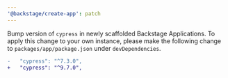 ```yaml
---
'@backstage/create-app': patch
---
```


Bump version of `cypress` in newly scaffolded Backstage Applications. To apply this change to your own instance, please make the following change to `packages/app/package.json` under `devDependencies`.

```diff
-   "cypress": "^7.3.0",
+   "cypress": "^9.7.0",
```
